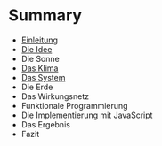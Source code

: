# Summary

* [Einleitung](README.md)
* [Die Idee](die_idee.md)
* Die Sonne
* [Das Klima](das_klima.md)
* [Das System](komplexe_vernetzte_systeme.md)
* Die Erde
* Das Wirkungsnetz
* Funktionale Programmierung
* Die Implementierung mit JavaScript
* Das Ergebnis
* Fazit

